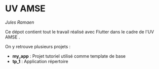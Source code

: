 # UV AMSE 
_Jules Ramaen_

Ce dépot contient tout le travail réalisé avec Flutter dans le cadre de l'UV AMSE .

On y retrouve plusieurs projets : 
- __my_app__ : Projet tutoriel utilisé comme template de base
- __tp_1__ : Application répertoire 

